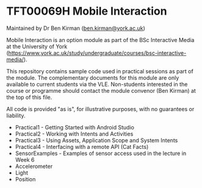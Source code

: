 TFT00069H Mobile Interaction
============================

Maintained by Dr Ben Kirman (ben.kirman@york.ac.uk)

Mobile Interaction is an option module as part of the BSc Interactive Media at the University of York (https://www.york.ac.uk/study/undergraduate/courses/bsc-interactive-media/).

This repository contains sample code used in practical sessions as part of the module. The complementary documents for this module are only available to current students via the VLE. Non-students interested in the course or programme should contact the module convenor (Ben Kirman) at the top of this file.

All code is provided "as is", for illustrative purposes, with no guarantees or liability.

* Practical1 - Getting Started with Android Studio
* Practical2 - Working with Intents and Activities
* Practical3 - Using Assets, Application Scope and System Intents
* Practical4 - Interfacing with a remote API (Cat Facts)
* SensorExamples - Examples of sensor access used in the lecture in Week 6
 * Accelerometer
 * Light
 * Position



